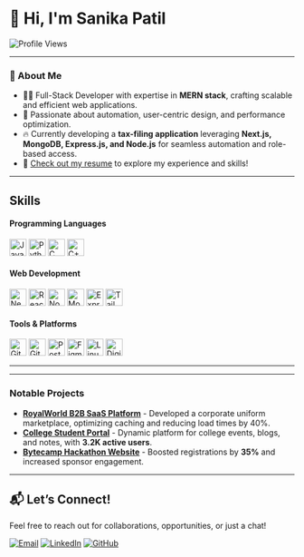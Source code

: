 # 👋 Hi, I'm Sanika Patil

![Profile Views](https://komarev.com/ghpvc/?username=Sanika-03&color=blue)

---
### 🚀 About Me
- 👩‍💻 Full-Stack Developer with expertise in **MERN stack**, crafting scalable and efficient web applications.
- 🚀 Passionate about automation, user-centric design, and performance optimization.
- 🔥 Currently developing a **tax-filing application** leveraging **Next.js, MongoDB, Express.js, and Node.js** for seamless automation and role-based access.
- 📄 [Check out my resume](https://drive.google.com/file/d/1NxnJKH4kOiJOZZ8osGOEHdF_ERtGvqkU/view?usp=sharing) to explore my experience and skills!

---

## **Skills**  

#### **Programming Languages**
<img width="30" title="JavaScript" src="https://user-images.githubusercontent.com/25181517/117447155-6a868a00-af3d-11eb-9cfe-245df15c9f3f.png"/>
<img width="30" title="Python" src="https://user-images.githubusercontent.com/25181517/117447453-9f92dc80-af3d-11eb-9ce4-07b9b7f4aab3.png"/>
<img width="30" title="C" src="https://user-images.githubusercontent.com/25181517/117447663-cd783100-af3d-11eb-881f-3f35f25f3a35.png"/>
<img width="30" title="C++" src="https://user-images.githubusercontent.com/25181517/117447633-c31e9a00-af3d-11eb-8b73-48c9b31d3a7e.png"/>

#### **Web Development**
<img width="30" title="Next.js" src="https://user-images.githubusercontent.com/25181517/117447698-db2db680-af3d-11eb-8d37-3f6a9246a5c7.png"/>
<img width="30" title="React" src="https://user-images.githubusercontent.com/25181517/117447718-e41e8800-af3d-11eb-913a-416e69b996a6.png"/>
<img width="30" title="Node.js" src="https://user-images.githubusercontent.com/25181517/117447760-ec76c300-af3d-11eb-9a6e-3115a3ff47bc.png"/>
<img width="30" title="MongoDB" src="https://user-images.githubusercontent.com/25181517/117447788-f39dd100-af3d-11eb-9d42-7f8b74b4c195.png"/>
<img width="30" title="Express.js" src="https://user-images.githubusercontent.com/25181517/117447807-f8fb1b80-af3d-11eb-9e4e-365eb3b22e2a.png"/>
<img width="30" title="Tailwind CSS" src="https://user-images.githubusercontent.com/25181517/117447841-02848380-af3e-11eb-9d3f-130b56b844b2.png"/>

#### **Tools & Platforms**
<img width="30" title="Git" src="https://user-images.githubusercontent.com/25181517/117447876-0d3f1880-af3e-11eb-8e91-8e50aa0fd6be.png"/>
<img width="30" title="GitHub" src="https://user-images.githubusercontent.com/25181517/117447911-14662680-af3e-11eb-995b-4f19e8c95a40.png"/>
<img width="30" title="Postman" src="https://user-images.githubusercontent.com/25181517/117447948-1d570800-af3e-11eb-83ac-62417d3e2dc4.png"/>
<img width="30" title="Figma" src="https://user-images.githubusercontent.com/25181517/117447985-28119d00-af3e-11eb-808e-4c3a58edc34b.png"/>
<img width="30" title="Linux" src="https://user-images.githubusercontent.com/25181517/117448012-2fd14180-af3e-11eb-982a-6ffb80d0ea62.png"/>
<img width="30" title="DigitalOcean" src="https://user-images.githubusercontent.com/25181517/117448036-38297c80-af3e-11eb-86a8-5b1cfdcd61e9.png"/>


---

<!-- ## 📈 **GitHub Stats**  

![Sanika's GitHub Stats](https://github-readme-stats.vercel.app/api?username=Sanika-03&show_icons=true&theme=radical)  

![Top Languages](https://github-readme-stats.vercel.app/api/top-langs/?username=Sanika-03&layout=compact&theme=radical)   -->

---

### **Notable Projects**
- [**RoyalWorld B2B SaaS Platform**](https://royalworld.ind.in/) - Developed a corporate uniform marketplace, optimizing caching and reducing load times by 40%.
- [**College Student Portal**](https://portal.siesgst.ac.in/) - Dynamic platform for college events, blogs, and notes, with **3.2K active users**.
- [**Bytecamp Hackathon Website**](https://bytecamp.siesgst.ac.in/) - Boosted registrations by **35%** and increased sponsor engagement.

---

## 📬 **Let’s Connect!**  
Feel free to reach out for collaborations, opportunities, or just a chat!  

[![Email](https://img.shields.io/badge/Email-D14836?style=for-the-badge&logo=gmail&logoColor=white)](mailto:sanika2003.patil@gmail.com)
[![LinkedIn](https://img.shields.io/badge/LinkedIn-0077B5?style=for-the-badge&logo=linkedin&logoColor=white)](https://www.linkedin.com/in/sanikapatil03/)
[![GitHub](https://img.shields.io/badge/GitHub-181717?style=for-the-badge&logo=github&logoColor=white)](https://github.com/Sanika-03)